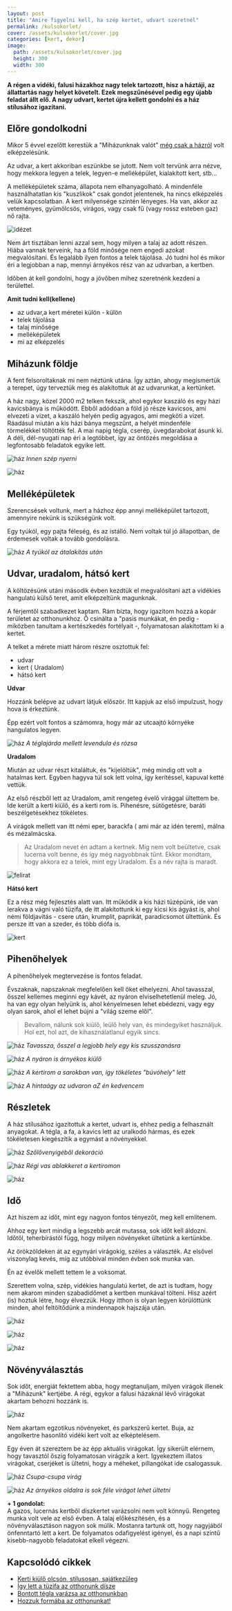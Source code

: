 ```yaml
---
layout: post
title: "Amire figyelni kell, ha szép kertet, udvart szeretnél"
permalink: /kulsokorlet/
cover: /assets/kulsokorlet/cover.jpg
categories: [kert, dekor]
image:
  path: /assets/kulsokorlet/cover.jpg
  height: 300
  width: 300
---
```




**A régen a vidéki, falusi házakhoz nagy telek tartozott, hisz a háztáji, az állattartás nagy helyet követelt. Ezek megszűnésével pedig egy újabb feladat állt elő. A nagy udvart, kertet újra kellett gondolni és a ház stílusához igazítani.** 




## Előre gondolkodni

Mikor 5 évvel ezelőtt kerestük a "Miházunknak valót" [még csak a házról](/2019-02-09/hazvasarlas) volt elképzelésünk.



Az udvar, a kert akkoriban eszünkbe se jutott. 
Nem volt tervünk arra nézve, hogy mekkora legyen a telek, legyen-e melléképület, kialakított kert, stb...

A melléképületek száma, állapota nem elhanyagolható. A mindenféle használhatatlan kis "kuszlikok" csak gondot jelentenek, ha nincs elképzelés velük kapcsolatban. 
A kert milyensége szintén lényeges. Ha van, akkor az veteményes, gyümölcsös, virágos, vagy csak fű (vagy rossz esteben gaz) nő rajta.



![idézet](/assets/kulsokorlet/idézet.jpg)


Nem árt tisztában lenni azzal sem, hogy milyen a talaj az adott részen. Hiába vannak terveink, ha a föld minősége nem engedi azokat megvalósítani. És legalább ilyen fontos a telek tájolása. Jó tudni hol és mikor éri a legjobban a nap, mennyi árnyékos rész van az udvarban, a kertben.

Időben át kell gondolni, hogy a jövőben mihez szeretnénk kezdeni a területtel.




**Amit tudni kell(kellene)**

* az udvar,a kert méretei külön - külön
* telek tájolása
* talaj minősége
* melléképületek 
* mi az elképzelés



## Miházunk földje


A fent felsoroltaknak mi nem néztünk utána. Így aztán, ahogy megismertük a terepet, úgy terveztük meg és alakítottuk át az udvarunkat, a kertünket.

A ház nagy, közel 2000 m2 telken fekszik, ahol egykor kaszáló és egy házi kavicsbánya is működött. Ebből adódóan a föld jó része kavicsos, ami elvezeti a vizet, a kaszáló helyén pedig agyagos, ami megköti a vizet. Ráadásul miután a kis házi bánya megszűnt, a helyét mindenféle törmelékkel töltötték fel. A mai napig tégla, cserép, üvegdarabokat ásunk ki.
A déli, dél-nyugati nap éri a legtöbbet, így az öntözés megoldása a legfontosabb feladatok egyike lett.

![ház](/assets/kulsokorlet/kezdet.jpg)
_Innen szép nyerni_

![ház](/assets/kulsokorlet/DSCF0803.jpg)

## Melléképületek

Szerencsések voltunk, mert a házhoz épp annyi melléképület  tartozott, amennyire nekünk is szükségünk volt.

Egy tyúkól, egy pajta féleség, és az istálló. Nem voltak túl jó állapotban, de érdemesek voltak a tovább gondolásra.

![ház](/assets/kulsokorlet/IMG_20190623_165046.jpg)
_A tyúkól az átalakítás után_


## Udvar, uradalom, hátsó kert

A költözésünk utáni második évben kezdtük el megvalósítani azt a vidékies hangulatú külső teret, amit  elképzeltünk magunknak. 

A férjemtől szabadkezet kaptam. Rám bízta, hogy igazítom hozzá a kopár területet az otthonunkhoz.
Ő csinálta a "pasis munkákat, én pedig - miközben tanultam a kertészkedés fortélyait -, folyamatosan alakítottam ki a kertet.

A telket a mérete miatt három részre osztottuk fel:

* udvar 
* kert ( Uradalom)
* hátsó kert


**Udvar**

Hozzánk belépve az udvart látjuk először. Itt kapjuk az első impulzust, hogy hova is érkeztünk. 

Épp ezért volt fontos a számomra, hogy már az utcaajtó környéke hangulatos legyen.



![ház](/assets/kulsokorlet/IMG_20190527_190819.jpg)
_A téglajárda mellett levendula és rózsa_


**Uradalom**

Miután az udvar részt kitaláltuk, és "kijelöltük", még mindig ott volt a hatalmas kert. Egyben hagyva túl sok lett volna, így kerítéssel, kapuval ketté vettük.

Az első részből lett az Uradalom, amit rengeteg évelő virággal ültettem be. Ide került a kerti kiülő, és a kerti rom is. Pihenésre, sütögetésre, baráti beszélgetésekhez tökéletes.

A virágok mellett van itt némi eper, barackfa ( ami már az idén terem), málna és mézalmácska.

> Az Uradalom nevet én adtam a kertnek. Míg nem volt beültetve, csak lucerna volt benne, és így még nagyobbnak tűnt. Ekkor mondtam, hogy akkora ez a telek, mint egy Uradalom. És a név rajta is maradt.

![felirat](/assets/kulsokorlet/IMG_20190625_193225.jpg)

**Hátsó kert**

Ez a rész még fejlesztés alatt van. 
Itt működik a kis házi tüzépünk, ide van lerakva a vágni való tüzifa, de itt alakítottunk ki egy kicsi kis ágyást is, ahol némi földjavítás - csere után, krumplit, paprikát, paradicsomot ültettünk. És persze itt van a szeder, és több diófa is. 

![kert](/assets/kulsokorlet/IMG_20190626_070808.jpg)

## Pihenőhelyek

A pihenőhelyek megtervezése is fontos feladat. 

Évszaknak, napszaknak megfelelően kell őket elhelyezni. Ahol tavasszal, ősszel kellemes meginni egy kávét, az nyáron elviselhetetlenül meleg. Jó, ha van egy olyan helyünk is, ahol kényelmesen lehet ebédezni, vagy egy olyan sarok, ahol el lehet bújni a "világ szeme elől".

> Bevallom, nálunk sok kiülő, leülő hely van, és mindegyiket használjuk. Hol ezt, hol azt, de kihasználatlanul egyik sincs.

![ház](/assets/kulsokorlet/IMG_20190625_192344.jpg)
_Tavassza, ősszel a legjobb hely egy kis szusszanásra_

![ház](/assets/kulsokorlet/IMG_20190625_192516.jpg)
_A nyáron is árnyékos kiülő_

![ház](/assets/kulsokorlet/IMG_20190623_152037.jpg)
_A kertirom a sarokban van, így tökéletes "búvóhely" lett_

![ház](/assets/kulsokorlet/08_3.jpg)
_A hintaágy az udvaron aZ én kedvencem_


## Részletek

A ház stílusához igazítottuk a kertet, udvart is, ehhez pedig a felhasznált anyagokat. 
A tégla, a fa, a kavics lett az uralkodó hármas, és ezek tökéletesen kiegészítik a egymást a növényekkel.



![ház](/assets/kulsokorlet/IMG_20190623_152830.jpg)
_Szőlővenyigéből dekoráció_

![ház](/assets/kulsokorlet/IMG_20190625_080206.jpg)
_Régi vas ablakkeret a kertiromon_

![ház](/assets/kulsokorlet/IMG_20190605_202106_048.jpg)

## Idő

Azt hiszem az időt, mint egy nagyon fontos tényezőt, meg kell említenem.


Ahhoz egy kert mindig a legszebb arcát mutassa, sok időt kell áldozni. Időtől, teherbírástól függ, hogy milyen növényeket ültetünk a kertünkbe.

Az örökzöldeken át az egynyári virágokig, széles a választék. Az elsővel viszonylag kevés, míg az utóbbival minden évben sok munka van.

Én az évelők mellett tettem le a voksomat. 

Szerettem volna, szép, vidékies hangulatú kertet, de azt is tudtam, hogy nem akarom minden szabadidőmet a kertben munkával tölteni.
Hisz azért (is) hoztuk létre, hogy élvezzük. Hogy itthon is olyan legyen körülöttünk minden, ahol feltöltődünk a mindennapok hajszája után.

![ház](/assets/kulsokorlet/IMG_20190623_165255.jpg)

![ház](/assets/kulsokorlet/IMG_20190623_172817.jpg)


![ház](/assets/kulsokorlet/IMG_20190625_080320.jpg)


## Növényválasztás

Sok időt, energiát fektettem abba, hogy megtanuljam, milyen virágok illenek a "Miházunk" kertjébe. A régi, egykor a falusi házaknál lévő virágokat akartam behozni hozzánk is. 


![ház](/assets/kulsokorlet/IMG_20190623_152253.jpg)

Nem akartam egzotikus növényeket, és parkszerű kertet. Buja, az angolkertre hasonlító vidéki kert volt az elképtelésem. 

Egy éven át szereztem be az épp aktuális virágokat. Így sikerült elérnem, hogy tavasztól őszig folyamatosan virágzik a kert. Igyekeztem illatos virágokat, cserjéket is ültetni, hogy a méheket, pillangókat ide csalogassuk. 

![ház](/assets/kulsokorlet/IMG_20190623_152918.jpg)
_Csupa-csupa virág_

![ház](/assets/kulsokorlet/IMG_20190623_172641.jpg)
_Az árnyékos oldalra is sok féle virágot lehet ültetni_







**+ 1 gondolat:**   
A gazos, lucernás kertből díszkertet varázsolni nem volt könnyű. Rengeteg munka volt vele az első évben. A talaj előkészítésén, és a növényválasztáson nagyon sok múlik. Mostanra tartunk ott, hogy nagyjából önfenntartó lett a kert. De folyamatos odafigyelést igényel, és a napi szintű kisebb-nagyobb feladatokat elkell végezni.

## Kapcsolódó cikkek

 
* [Kerti kiülő olcsón, stílusosan, sajátkezűleg](/2019-05-29/kiülő.md)
* [Így lett a tüzifa az otthonunk dísze](/2019-05-16/fábólkreatívan.md)
* [Bontott tégla varázsa az otthonunkban](/2019-04-23/tegla.md)
* [Hozzuk formába az otthonunkat!](/2019-03-26/dekoráció.md)
